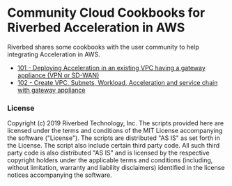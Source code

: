 # Community Cloud Cookbooks for Riverbed Acceleration in AWS

Riverbed shares some cookbooks with the user community to help integrating Acceleration in AWS.

- [101 - Deploying Acceleration in an existing VPC having a gateway appliance (VPN or SD-WAN)](101-service-chain-gw-appliance.md)
- [102 - Create VPC, Subnets, Workload, Acceleration and service chain with gateway appliance](102-vpc-and-service-chain-gw-appliance.md)

### License

Copyright (c) 2019 Riverbed Technology, Inc.
The scripts provided here are licensed under the terms and conditions of the MIT License accompanying the software ("License"). The scripts are distributed "AS IS" as set forth in the License. The script also include certain third party code. All such third party code is also distributed "AS IS" and is licensed by the respective copyright holders under the applicable terms and conditions (including, without limitation, warranty and liability disclaimers) identified in the license notices accompanying the software.
